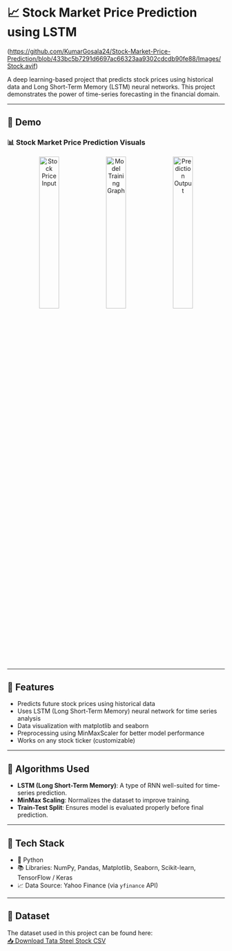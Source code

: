 # 📈 Stock Market Price Prediction using LSTM

(https://github.com/KumarGosala24/Stock-Market-Price-Prediction/blob/433bc5b7291d6697ac66323aa9302cdcdb90fe88/Images/Stock.avif)

A deep learning-based project that predicts stock prices using historical data and Long Short-Term Memory (LSTM) neural networks. This project demonstrates the power of time-series forecasting in the financial domain.

---

## 🚀 Demo

### 📊 Stock Market Price Prediction Visuals

<p align="center">
  <img src="https://github.com/yourusername/yourrepo/assets/screenshot1.png" alt="Stock Price Input" width="30%" />
  <img src="https://github.com/yourusername/yourrepo/assets/screenshot2.png" alt="Model Training Graph" width="30%" />
  <img src="https://github.com/yourusername/yourrepo/assets/screenshot3.png" alt="Prediction Output" width="30%" />
</p>

---

## 📌 Features

- Predicts future stock prices using historical data
- Uses LSTM (Long Short-Term Memory) neural network for time series analysis
- Data visualization with matplotlib and seaborn
- Preprocessing using MinMaxScaler for better model performance
- Works on any stock ticker (customizable)

---

## 🧠 Algorithms Used

- **LSTM (Long Short-Term Memory)**: A type of RNN well-suited for time-series prediction.
- **MinMax Scaling**: Normalizes the dataset to improve training.
- **Train-Test Split**: Ensures model is evaluated properly before final prediction.

---

## 🔧 Tech Stack

- 🐍 Python
- 📚 Libraries: NumPy, Pandas, Matplotlib, Seaborn, Scikit-learn, TensorFlow / Keras
- 📈 Data Source: Yahoo Finance (via `yfinance` API)

---

## 📁 Dataset

The dataset used in this project can be found here:  
[📥 Download Tata Steel Stock CSV](https://github.com/KumarGosala24/Stock-Market-Price-Prediction/blob/9d6b30bb9d1ff10ca9b1ccd5d7c3a63158b9336d/Reliance.csv)


